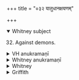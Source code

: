 +++
title = "०३२ यातुधानक्षयणम्"

+++
<details open><summary>Whitney subject</summary>

32. Against demons.
</details>

<details><summary>VH anukramaṇī</summary>

यातुधानक्षयणम्।  
(१-३) १-२ चातनः, ३ अथर्वा। १ अग्निः, २ रुद्रः, ३ मित्रावरुणौ। त्रिष्टुप्, २ प्रस्तारपङ्क्तिः।
</details>

<details><summary>Whitney anukramaṇī</summary>

[1, 2. Cātana; 3. Atharvan.—agnidāivatam. trāiṣṭubham: 2. prastārapan̄kti.]
</details>

<details><summary>Whitney</summary>

### Comment
The first two verses found also in Pāipp. xix.* Kāuś. has the hymn (or vss. 1, 2) in a remedial rite against demons (31. 3); the fire is circumambulated three times, and a cake is offered; and it is reckoned (note to 8. 25) to the cātana gaṇa. Verse 3 is by itself reckoned (note to 16. 8) to the abhaya gaṇa, and also (note to 25. 36) to the svastyayana gaṇa. *⌊Ppp. then has a third verse, whose a = vi. 40. 1 a, and whose b is corrupt. Roth's note seems incomplete.⌋


### Translations
Translated: Florenz, 291 or 43; Griffith, i. 262; Bloomfield, 36, 475.
</details>

<details><summary>Griffith</summary>

A charm against fiends and goblins
</details>

